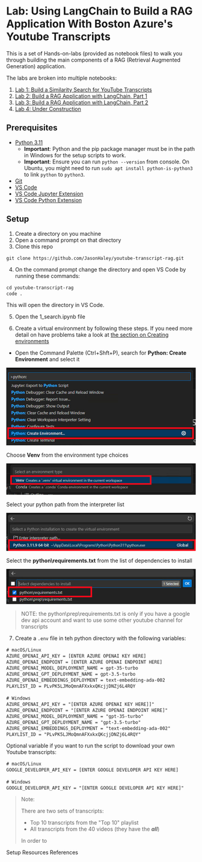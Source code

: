 
# Lab: Using LangChain to Build a RAG Application With Boston Azure's Youtube Transcripts

This is a set of Hands-on-labs (provided as notebook files) to walk you through building the main components of a RAG (Retrieval Augmented Generation) application.

The labs are broken into multiple notebooks:
1. [Lab 1: Build a Similarity Search for YouTube Transcripts](./1_search.ipynb)
1. [Lab 2: Build a RAG Application with LangChain, Part 1](./2_rag.ipynb)
1. [Lab 3: Build a RAG Application with LangChain, Part 2](./3_rag-with-chunking.ipynb)
1. [Lab 4: Under Construction](./4_rag-with-azure-search.ipynb)

## Prerequisites

* [Python 3.11](https://www.python.org/downloads/)
  * **Important**: Python and the pip package manager must be in the path in Windows for the setup scripts to work.
  * **Important**: Ensure you can run `python --version` from console. On Ubuntu, you might need to run `sudo apt install python-is-python3` to link `python` to `python3`.
* [Git](https://git-scm.com/downloads)
* [VS Code](https://code.visualstudio.com/download)
* [VS Code Jupyter Extension](https://marketplace.visualstudio.com/items?itemName=ms-toolsai.jupyter)
* [VS Code Python Extension](https://marketplace.visualstudio.com/items?itemName=ms-python.python)

## Setup
1. Create a directory on you machine
1. Open a command prompt on that directory
1. Clone this repo 

```code
git clone https://github.com/JasonHaley/youtube-transcript-rag.git
```

4. On the command prompt change the directory and open VS Code by running these commands:
```code
cd youtube-transcript-rag
code .
``` 

This will open the directory in VS Code. 

5. Open the 1_search.ipynb file

6. Create a virtual environment by following these steps. If you need more detail on have problems take a look at [the section on Creating environments](https://code.visualstudio.com/docs/python/environments)

* Open the Command Palette (Ctrl+Shft+P), search for **Python: Create Environment** and select it

![Create Environment](./images/create-environment.jpg)

Choose **Venv** from the environment type choices

![Venv](./images/venv.jpg)

Select your python path from the interpreter list

![Interpreter](./images/interpreter.jpg)

Select the **python\requirements.txt** from the list of dependencies to install

![Requirements](./images/requirement-txt.jpg)

> NOTE: the python\prep\requirements.txt is only if you have a google dev api account and want to use some other youtube channel for transcripts

7. Create a `.env` file in teh python directory with the following variables:

```code
# macOS/Linux
AZURE_OPENAI_API_KEY = [ENTER AZURE OPENAI KEY HERE]
AZURE_OPENAI_ENDPOINT = [ENTER AZURE OPENAI ENDPOINT HERE]
AZURE_OPENAI_MODEL_DEPLOYMENT_NAME = gpt-35-turbo
AZURE_OPENAI_GPT_DEPLOYMENT_NAME = gpt-3.5-turbo
AZURE_OPENAI_EMBEDDINGS_DEPLOYMENT = text-embedding-ada-002
PLAYLIST_ID = PLvPK5LJMoQmnAFXxkxQKcjjDNZj6L4RQY

# Windows
AZURE_OPENAI_API_KEY = "[ENTER AZURE OPENAI KEY HERE]]"
AZURE_OPENAI_ENDPOINT = "[ENTER AZURE OPENAI ENDPOINT HERE]"
AZURE_OPENAI_MODEL_DEPLOYMENT_NAME = "gpt-35-turbo"
AZURE_OPENAI_GPT_DEPLOYMENT_NAME = "gpt-3.5-turbo"
AZURE_OPENAI_EMBEDDINGS_DEPLOYMENT = "text-embedding-ada-002"
PLAYLIST_ID = "PLvPK5LJMoQmnAFXxkxQKcjjDNZj6L4RQY"
```

Optional variable if you want to run the script to download your own Youtube transcripts:

```code
# macOS/Linux
GOOGLE_DEVELOPER_API_KEY = [ENTER GOOGLE DEVELOPER API KEY HERE]

# Windows
GOOGLE_DEVELOPER_API_KEY = "[ENTER GOOGLE DEVELOPER API KEY HERE]"
```



> Note: 
>
> There are two sets of transcripts:
> * Top 10 transcripts from the "Top 10" playlist
> * All transcripts from the 40 videos (they have the **_all_**)
>
> In order to 

Setup
Resources
References